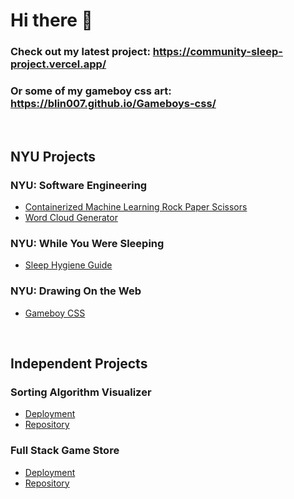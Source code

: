 # Hi there 👋

### Check out my latest project: https://community-sleep-project.vercel.app/
### Or some of my gameboy css art: https://blin007.github.io/Gameboys-css/

<br>

## NYU Projects

### NYU: Software Engineering
- [Containerized Machine Learning Rock Paper Scissors](https://github.com/blin007/Containerized-Rock-Paper-Scissors-App)
- [Word Cloud Generator](https://github.com/blin007/wordcloud-generator-finalproject)

### NYU: While You Were Sleeping
- [Sleep Hygiene Guide](https://community-sleep-project.vercel.app/)

### NYU: Drawing On the Web
- [Gameboy CSS](https://blin007.github.io/Gameboys-css/)

<br>

## Independent Projects

### Sorting Algorithm Visualizer
- [Deployment](https://blin007.github.io/sorting-algorithm-visualizer/)
- [Repository](https://github.com/blin007/sorting-algorithm-visualizer)

### Full Stack Game Store
- [Deployment](https://game-store-589e9.web.app/)
- [Repository](https://github.com/blin007/game-store)


<!--
**blin007/blin007** is a ✨ _special_ ✨ repository because its `README.md` (this file) appears on your GitHub profile.

Here are some ideas to get you started:

- 🔭 I’m currently working on ...
- 🌱 I’m currently learning ...
- 👯 I’m looking to collaborate on ...
- 🤔 I’m looking for help with ...
- 💬 Ask me about ...
- 📫 How to reach me: ...
- 😄 Pronouns: ...
- ⚡ Fun fact: ...
-->
